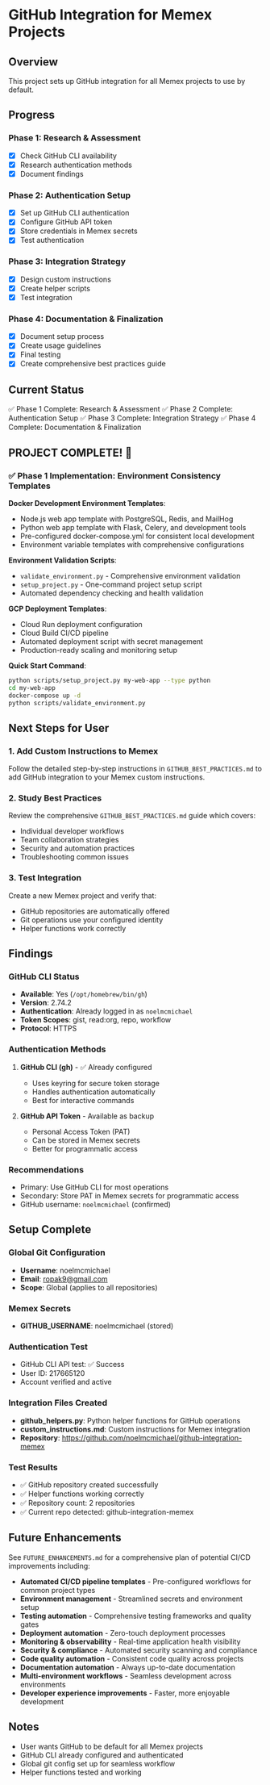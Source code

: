 # GitHub Integration for Memex Projects

## Overview
This project sets up GitHub integration for all Memex projects to use by default.

## Progress

### Phase 1: Research & Assessment
- [x] Check GitHub CLI availability
- [x] Research authentication methods
- [x] Document findings

### Phase 2: Authentication Setup
- [x] Set up GitHub CLI authentication
- [x] Configure GitHub API token
- [x] Store credentials in Memex secrets
- [x] Test authentication

### Phase 3: Integration Strategy
- [x] Design custom instructions
- [x] Create helper scripts
- [x] Test integration

### Phase 4: Documentation & Finalization
- [x] Document setup process
- [x] Create usage guidelines
- [x] Final testing
- [x] Create comprehensive best practices guide

## Current Status
✅ Phase 1 Complete: Research & Assessment
✅ Phase 2 Complete: Authentication Setup
✅ Phase 3 Complete: Integration Strategy
✅ Phase 4 Complete: Documentation & Finalization

## PROJECT COMPLETE! 🎉

### ✅ Phase 1 Implementation: Environment Consistency Templates

**Docker Development Environment Templates**:
- Node.js web app template with PostgreSQL, Redis, and MailHog
- Python web app template with Flask, Celery, and development tools
- Pre-configured docker-compose.yml for consistent local development
- Environment variable templates with comprehensive configurations

**Environment Validation Scripts**:
- `validate_environment.py` - Comprehensive environment validation
- `setup_project.py` - One-command project setup script
- Automated dependency checking and health validation

**GCP Deployment Templates**:
- Cloud Run deployment configuration
- Cloud Build CI/CD pipeline
- Automated deployment script with secret management
- Production-ready scaling and monitoring setup

**Quick Start Command**:
```bash
python scripts/setup_project.py my-web-app --type python
cd my-web-app
docker-compose up -d
python scripts/validate_environment.py
```

## Next Steps for User

### 1. Add Custom Instructions to Memex
Follow the detailed step-by-step instructions in `GITHUB_BEST_PRACTICES.md` to add GitHub integration to your Memex custom instructions.

### 2. Study Best Practices
Review the comprehensive `GITHUB_BEST_PRACTICES.md` guide which covers:
- Individual developer workflows
- Team collaboration strategies
- Security and automation practices
- Troubleshooting common issues

### 3. Test Integration
Create a new Memex project and verify that:
- GitHub repositories are automatically offered
- Git operations use your configured identity
- Helper functions work correctly

## Findings

### GitHub CLI Status
- **Available**: Yes (`/opt/homebrew/bin/gh`)
- **Version**: 2.74.2
- **Authentication**: Already logged in as `noelmcmichael`
- **Token Scopes**: gist, read:org, repo, workflow
- **Protocol**: HTTPS

### Authentication Methods
1. **GitHub CLI (gh)** - ✅ Already configured
   - Uses keyring for secure token storage
   - Handles authentication automatically
   - Best for interactive commands

2. **GitHub API Token** - Available as backup
   - Personal Access Token (PAT)
   - Can be stored in Memex secrets
   - Better for programmatic access

### Recommendations
- Primary: Use GitHub CLI for most operations
- Secondary: Store PAT in Memex secrets for programmatic access
- GitHub username: `noelmcmichael` (confirmed)

## Setup Complete

### Global Git Configuration
- **Username**: noelmcmichael
- **Email**: ropak9@gmail.com  
- **Scope**: Global (applies to all repositories)

### Memex Secrets
- **GITHUB_USERNAME**: noelmcmichael (stored)

### Authentication Test
- GitHub CLI API test: ✅ Success
- User ID: 217665120
- Account verified and active

### Integration Files Created
- **github_helpers.py**: Python helper functions for GitHub operations
- **custom_instructions.md**: Custom instructions for Memex integration
- **Repository**: https://github.com/noelmcmichael/github-integration-memex

### Test Results
- ✅ GitHub repository created successfully
- ✅ Helper functions working correctly
- ✅ Repository count: 2 repositories
- ✅ Current repo detected: github-integration-memex

## Future Enhancements

See `FUTURE_ENHANCEMENTS.md` for a comprehensive plan of potential CI/CD improvements including:
- **Automated CI/CD pipeline templates** - Pre-configured workflows for common project types
- **Environment management** - Streamlined secrets and environment setup
- **Testing automation** - Comprehensive testing frameworks and quality gates
- **Deployment automation** - Zero-touch deployment processes
- **Monitoring & observability** - Real-time application health visibility
- **Security & compliance** - Automated security scanning and compliance
- **Code quality automation** - Consistent code quality across projects
- **Documentation automation** - Always up-to-date documentation
- **Multi-environment workflows** - Seamless development across environments
- **Developer experience improvements** - Faster, more enjoyable development

## Notes
- User wants GitHub to be default for all Memex projects
- GitHub CLI already configured and authenticated
- Global git config set up for seamless workflow
- Helper functions tested and working